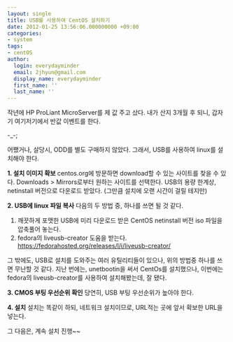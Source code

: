 ```yaml
---
layout: single
title: USB를 사용하여 CentOS 설치하기
date: 2012-01-25 13:56:06.000000000 +09:00
categories:
- system
tags:
- centOS
author:
  login: everydayminder
  email: 2jhyun@gmail.com
  display_name: everydayminder
  first_name: ''
  last_name: ''
---
```

작년에 HP ProLiant MicroServer를 제 값 주고 샀다.
내가 산지 3개월 후 되니, 갑자기 여기저기에서 반값 이벤트를 한다. 

-_-;

어쨌거나,
살당시, ODD를 별도 구매하지 않았다.
그래서, USB를 사용하여 linux를 설치해야 한다.

<b>1. 설치 이미지 확보</b>
centos.org에 방문하면 download할 수 있는 사이트를 찾을 수 있다.
Downloads > Mirrors로부터 원하는 사이트를 선택한다.
USB의 용량 한계상, netinstall 버전으로 다운로드 받았다.
(그만큼 설치에 오랜 시간이 걸릴 테지만)

<b>2. USB에 linux 파일 복사</b>
다음의 두 방법 중, 하나를 쓰면 될 것 같다.
1) 깨끗하게 포맷한 USB에 미리 다운로드 받은 CentOS netinstall 버전 iso 파일을 압축풀어 놓는다.
2) fedora의 liveusb-creator 도움을 받는다.
<a href="https://fedorahosted.org/releases/l/i/liveusb-creator/">https://fedorahosted.org/releases/l/i/liveusb-creator/</a>


그 밖에도, USB로 설치를 도와주는 여러 유틸리티들이 있으나, 위의 방법중 하나를 쓰면 무난할 것 같다.
지난 번에는, unetbootin을 써서 CentOs를 설치했으나, 이번에는 fedora의 liveusb-creator를 사용하여 설치해봤는데,
잘 됐다.

<b>3. CMOS 부팅 우선순위 확인</b>
당연히, USB 부팅 우선순위가 높아야 한다.

<b>4. 설치</b>
설치는 똑같이 하되, 네트워크 설치이므로,
URL적는 곳에 앞서 확보한 URL을 넣는다.

그 다음은, 계속 설치 진행~~

